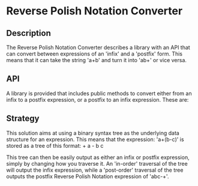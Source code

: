 # Reverse Polish Notation Converter
## Description
The Reverse Polish Notation Converter describes a library with an API that can convert
between expressions of an 'infix' and a 'postfix' form. This means that it can take the string
'a+b' and turn it into 'ab+' or vice versa. 

## API
A library is provided that includes public methods to convert either from an infix to a postfix
expression, or a postfix to an infix expression.
These are:


## Strategy
This solution aims at using a binary syntax tree as the underlying data structure for an
expression. This means that the expression: 'a+(b-c)' is stored as a tree of this format:
          +
    a            -
            b         c 

This tree can then be easily output as either an infix or postfix expression, simply by
changing how you traverse it. An 'in-order' traversal of the tree will output the infix
expression, while a 'post-order' traversal of the tree outputs the postfix Reverse Polish
Notation expression of 'abc-+'.
